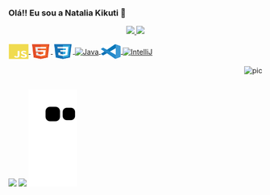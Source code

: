 ### Olá!! Eu sou a Natalia Kikuti 👋

<div align="center">
  <a href="https://github.com/nataliak-kikuti">
  <img height="180em" src="https://github-readme-stats.vercel.app/api?username=nataliak-kikuti&show_icons=true&theme=dark&include_all_commits=true&count_private=true"/>
  <img height="180em" src="https://github-readme-stats.vercel.app/api/top-langs/?username=nataliak-kikuti&layout=compact&langs_count=7&theme=dark"/>
</div>
<div style="display: inline_block"><br>
  <img align="center" alt="Js" height="30" width="40" src="https://raw.githubusercontent.com/devicons/devicon/master/icons/javascript/javascript-plain.svg">
  <img align="center" alt="HTML" height="30" width="40" src="https://raw.githubusercontent.com/devicons/devicon/master/icons/html5/html5-original.svg">
  <img align="center" alt="CSS" height="30" width="40" src="https://raw.githubusercontent.com/devicons/devicon/master/icons/css3/css3-original.svg">
  <img align="center" alt="Java" height="30" width="40" src="https://icongr.am/devicon/java-original.svg?size=128&color=currentColor">
  <img align="center" alt="VS" height="30" width="40" src="https://github.com/devicons/devicon/blob/master/icons/vscode/vscode-original.svg">
   <img align="center" alt="IntelliJ" height="30" width="40" src="https://icongr.am/devicon/intellij-original.svg?size=128&color=currentColor">
 
 
<img src="https://i.picasion.com/pic92/1790375b944c0ba47b184d3fa5965fcc.gif" align="right" alt="pic" height="150" border="0"/></a><br /><a href="https://picasion.com/">
</div>
  
  ##
  
  <div> 

<!--  	<a href="https://www.twitch.tv/starclouds" target="_blank"><img src="https://img.shields.io/badge/Twitch-9146FF?style=for-the-badge&logo=twitch&logoColor=white" target="_blank"></a> -->
  <a href = "mailto:nataliakikuti@gmail.com"><img src="https://img.shields.io/badge/-Gmail-%23333?style=for-the-badge&logo=gmail&logoColor=white" target="_blank"></a>
  <a href="https://www.linkedin.com/in/natalia-kikuti-9221a1173/" target="_blank"><img src="https://img.shields.io/badge/-LinkedIn-%230077B5?style=for-the-badge&logo=linkedin&logoColor=white" target="_blank"></a> 
  ![Snake animation](https://github.com/nataliak-kikuti/nataliak-kikuti/blob/output/github-contribution-grid-snake.svg)
 
 
</div>
